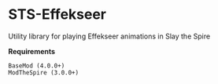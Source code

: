 # STS-Effekseer
Utility library for playing Effekseer animations in Slay the Spire

**Requirements**

    BaseMod (4.0.0+)
    ModTheSpire (3.0.0+)
